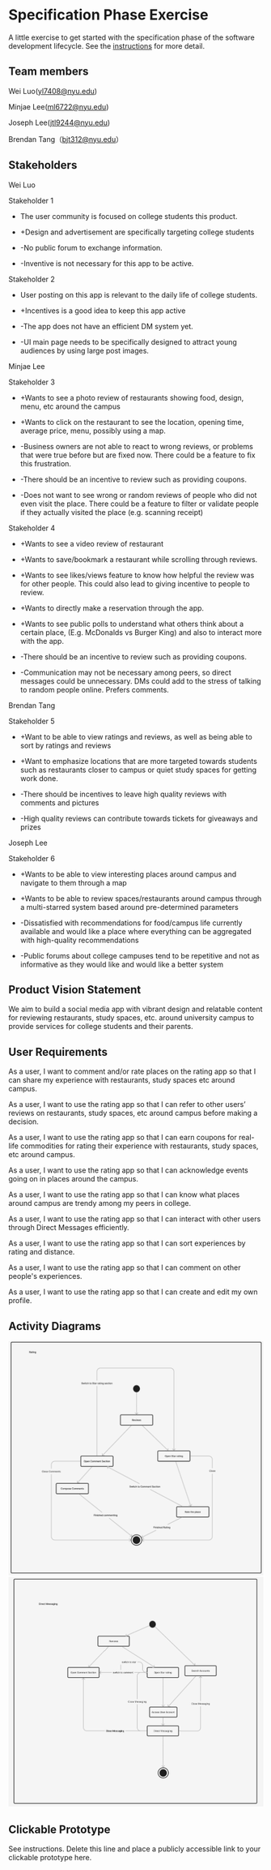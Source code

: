 # Specification Phase Exercise

A little exercise to get started with the specification phase of the software development lifecycle. See the [instructions](instructions.md) for more detail.

## Team members

Wei Luo(yl7408@nyu.edu) 

Minjae Lee(ml6722@nyu.edu) 

Joseph Lee(jtl9244@nyu.edu) 

Brendan Tang（bjt312@nyu.edu）

## Stakeholders

Wei Luo

Stakeholder 1

+ The user community is focused on college students this product.

+ +Design and advertisement are specifically targeting college students

- -No public forum to exchange information.

- -Inventive is not necessary for this app to be active.

Stakeholder 2

+ User posting on this app is relevant to the daily life of college students.

+ +Incentives is a good idea to keep this app active

- -The app does not have an efficient DM system yet.

- -UI main page needs to be specifically designed to attract young audiences by using large post images.

Minjae Lee

Stakeholder 3

+ +Wants to see a photo review of restaurants showing food, design, menu, etc around the campus

+ +Wants to click on the restaurant to see the location, opening time, average price, menu, possibly using a map.

- -Business owners are not able to react to wrong reviews, or problems that were true before but are fixed now. There could be a feature to fix this frustration.

- -There should be an incentive to review such as providing coupons.

- -Does not want to see wrong or random reviews of people who did not even visit the place. There could be a feature to filter or validate people if they actually visited the place (e.g. scanning receipt)

Stakeholder 4

+ +Wants to see a video review of restaurant

+ +Wants to save/bookmark a restaurant while scrolling through reviews. 

+ +Wants to see likes/views feature to know how helpful the review was for other people. This could also lead to giving incentive to people to review.

+ +Wants to directly make a reservation through the app.

+ +Wants to see public polls to understand what others think about a certain place, (E.g. McDonalds vs Burger King) and also to interact more with the app.

- -There should be an incentive to review such as providing coupons. 

- -Communication may not be necessary among peers, so direct messages could be unnecessary. DMs could add to the stress of talking to random people online. Prefers comments.

Brendan Tang

Stakeholder 5

+ +Want to be able to view ratings and reviews, as well as being able to sort by ratings and reviews

+ +Want to emphasize locations that are more targeted towards students such as restaurants closer to campus or quiet study spaces for getting work done.

- -There should be incentives to leave high quality reviews with comments and pictures

- -High quality reviews can contribute towards tickets for giveaways and prizes

Joseph Lee

Stakeholder 6

+ +Wants to be able to view interesting places around campus and navigate to them through a map

+ +Wants to be able to review spaces/restaurants around campus through a multi-starred system based around pre-determined parameters

- -Dissatisfied with recommendations for food/campus life currently available and would like a place where everything can be aggregated with high-quality recommendations

- -Public forums about college campuses tend to be repetitive and not as informative as they would like and would like a better system

## Product Vision Statement

We aim to build a social media app with vibrant design and relatable content for reviewing restaurants, study spaces, etc. around university campus to provide services for college 
students and their parents.

## User Requirements

As a user, I want to comment and/or rate places on the rating app so that I can share my experience with restaurants, study spaces etc around campus.

As a user, I want to use the rating app so that I can refer to other users’ reviews on restaurants, study spaces, etc around campus before making a decision.

As a user, I want to use the rating app so that I can earn coupons for real-life commodities for rating their experience with restaurants, study spaces, etc around campus.

As a user, I want to use the rating app so that I can acknowledge events going on in places around the campus.

As a user, I want to use the rating app so that I can know what places around campus are trendy among my peers in college.

As a user, I want to use the rating app so that I can interact with other users through Direct Messages efficiently.

As a user, I want to use the rating app so that I can sort experiences by rating and distance.

As a user, I want to use the rating app so that I can comment on other people's experiences.

As a user, I want to use the rating app so that I can create and edit my own profile.

## Activity Diagrams

![Model](https://github.com/software-students-spring2024/1-specification-exercise-se-2pm/blob/main/SE2pm1.png)
![Model](https://github.com/software-students-spring2024/1-specification-exercise-se-2pm/blob/main/SE2PM2.png)

## Clickable Prototype

See instructions. Delete this line and place a publicly accessible link to your clickable prototype here.
